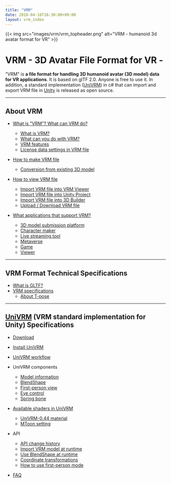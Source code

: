 ```yaml
---
title: "VRM"
date: 2018-04-16T16:30:00+09:00
layout: vrm_index
---
```

{{< img src="images/vrm/vrm_topheader.png" alt="VRM - humanoid 3d avatar format for VR" >}}

# VRM - 3D Avatar File Format for VR -

"VRM" is **a file format for handling 3D humanoid avatar (3D model) data for VR applications**. It is based on glTF 2.0. Anyone is free to use it. In addition, a standard implementation ([UniVRM](https://github.com/dwango/UniVRM)) in c# that can import and export VRM file in [Unity](https://unity3d.com) is released as open source.

---

## About VRM

* [What is "VRM"? What can VRM do?](./vrm_about/)
	* [What is VRM?](./vrm_about/#what-is-vrm)
	* [What can you do with VRM?](./vrm_about/#what-can-you-do-with-vrm)
	* [VRM features](./vrm_about/#vrm-features)
	* [License data settings in VRM file](./vrm_about/#license-data-settings-in-vrm-file)

* [How to make VRM file](./how_to_make_vrm/)
	* [Conversion from existing 3D model](./how_to_make_vrm/#conversion-from-existing-3d-model)

* [How to view VRM file](./how_to_view_vrm/)
    * [Import VRM file into VRM Viewer](./how_to_view_vrm/#import-vrm-file-into-vrm-viewer)
	* [Import VRM file into Unity Project](./how_to_view_vrm/#import-vrm-file-into-unity-project)
	* [Import VRM file into 3D Builder](./how_to_view_vrm/#import-vrm-file-into-3d-builder)
	* [Upload / Download VRM file](./how_to_view_vrm/#upload-download-vrm-file)

* [What applications that support VRM?](./vrm_applications/)
	* [3D model submission platform](./vrm_applications/#3d-model-submission-platform)
    * [Character maker](./vrm_applications/#character-maker)
    * [Live streaming tool](./vrm_applications/#live-streaming-tool)
    * [Metaverse](./vrm_applications/#metaverse)
    * [Game](./vrm_applications/#game)
    * [Viewer](./vrm_applications/#viewer)

---

## VRM Format Technical Specifications
* [What is GLTF?](./gltf_about/)
* [VRM specifications](./vrm_spec/)
    * [About T-pose](./vrm_tpose/)

---

## [UniVRM](https://github.com/dwango/UniVRM) (VRM standard implementation for Unity) Specifications
* [Download](https://github.com/dwango/UniVRM/releases)
* [Install UniVRM](./univrm/univrm_install/)
* [UniVRM workflow](./univrm/univrm_workflow/)

* UniVRM components
    * [Model information](./univrm/components/univrm_meta/)
    * [BlendShape](./univrm/components/univrm_blendshape/)
    * [First-person view](./univrm/components/univrm_firstperson/)
    * [Eye control](./univrm/components/univrm_lookat/)
    * [Spring bone](./univrm/components/univrm_secondary/)

* [Available shaders in UniVRM](./univrm/shaders/univrm_shaders/)
    * [UniVRM-0.44 material](./univrm/shaders/univrm_shaders_044/) 
    * [MToon setting](./univrm/shaders/mtoon/)

* API
    * [API change history](./univrm/api/univrm_api_history/)
    * [Import VRM model at runtime](./univrm/api/univrm_import_runtime/)
    * [Use BlendShape at runtime](./univrm/api/univrm_use_blendshape/)
    * [Coordinate transformations](./univrm/api/univrm_coordinate/)
    * [How to use first-person mode](./univrm/api/univrm_use_firstperson/)
    
* [FAQ](./univrm/univrm_faq/)